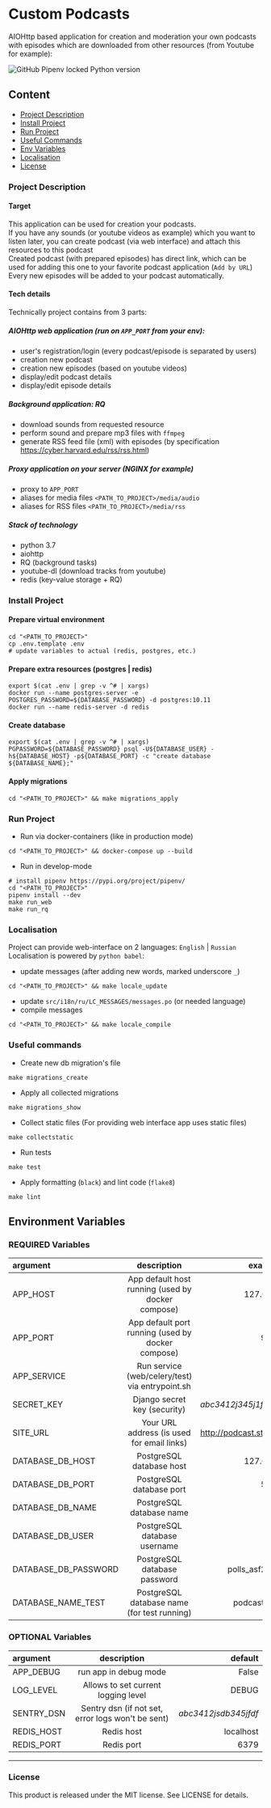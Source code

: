 # Custom Podcasts
AIOHttp based application for creation and moderation your own podcasts with episodes 
which are downloaded from other resources (from Youtube for example):

![GitHub Pipenv locked Python version](https://img.shields.io/github/pipenv/locked/python-version/DmitryBurnaev/podcast)

## Content
+ [Project Description](#project-description)
+ [Install Project](#install-project)
+ [Run Project](#run-project)
+ [Useful Commands](#useful-commands)
+ [Env Variables](#environment-variables)
+ [Localisation](#localisation)
+ [License](#license)


### Project Description

#### Target 
This application can be used for creation your podcasts. <br/>
If you have any sounds (or youtube videos as example) which you want to listen later, you can create podcast (via web interface) and attach this resources to this podcast <br/>
Created podcast (with prepared episodes) has direct link, which can be used for adding this one to your favorite podcast application (`Add by URL`) <br />
Every new episodes will be added to your podcast automatically.

#### Tech details
Technically project contains from 3 parts:
##### AIOHttp web application (run on `APP_PORT` from your env): 
  + user's registration/login (every podcast/episode is separated by users)
  + creation new podcast
  + creation new episodes (based on youtube videos)
  + display/edit podcast details
  + display/edit episode details

##### Background application: RQ 
  + download sounds from requested resource
  + perform sound and prepare mp3 files with `ffmpeg`
  + generate RSS feed file (xml) with episodes (by specification https://cyber.harvard.edu/rss/rss.html)  

##### Proxy application on your server (NGINX for example)
  + proxy to `APP_PORT`
  + aliases for media files `<PATH_TO_PROJECT>/media/audio`
  + aliases for RSS files `<PATH_TO_PROJECT>/media/rss`

##### Stack of technology
+ python 3.7
+ aiohttp
+ RQ (background tasks)
+ youtube-dl (download tracks from youtube)
+ redis (key-value storage + RQ)

### Install Project

#### Prepare virtual environment
```shell script
cd "<PATH_TO_PROJECT>"
cp .env.template .env
# update variables to actual (redis, postgres, etc.)
```

#### Prepare extra resources (postgres | redis)
```shell script
export $(cat .env | grep -v ^# | xargs)
docker run --name postgres-server -e POSTGRES_PASSWORD=${DATABASE_PASSWORD} -d postgres:10.11
docker run --name redis-server -d redis
```

#### Create database
```shell script
export $(cat .env | grep -v ^# | xargs)
PGPASSWORD=${DATABASE_PASSWORD} psql -U${DATABASE_USER} -h${DATABASE_HOST} -p${DATABASE_PORT} -c "create database ${DATABASE_NAME};"
```
#### Apply migrations
```shell script
cd "<PATH_TO_PROJECT>" && make migrations_apply
```


### Run Project

+ Run via docker-containers (like in production mode)
```shell script
cd "<PATH_TO_PROJECT>" && docker-compose up --build
```

+ Run in develop-mode
```shell script
# install pipenv https://pypi.org/project/pipenv/
cd "<PATH_TO_PROJECT>"
pipenv install --dev
make run_web
make run_rq
```

### Localisation

Project can provide web-interface on 2 languages: `English` | `Russian` <br />
Localisation is powered by `python babel`:
+ update messages (after adding new words, marked underscore `_`)
```shell script
cd "<PATH_TO_PROJECT>" && make locale_update
```
+ update `src/i18n/ru/LC_MESSAGES/messages.po` (or needed language)
+ compile messages
```shell script
cd "<PATH_TO_PROJECT>" && make locale_compile
```

### Useful commands

+ Create new db migration's file 
```shell script
make migrations_create
```
+ Apply all collected migrations
```shell script
make migrations_show
```
+ Collect static files (For providing web interface app uses static files)
```shell script
make collectstatic
```
+ Run tests
```shell script
make test
```
+ Apply formatting (`black`) and lint code (`flake8`)
```shell script
make lint
```

## Environment Variables

### REQUIRED Variables

| argument                  | description                                       | example               |
|:------------------------- |:-------------------------------------------------:| ---------------------:|
| APP_HOST                  | App default host running (used by docker compose) | 127.0.0.1             |
| APP_PORT                  | App default port running (used by docker compose) | 9000                  |
| APP_SERVICE               | Run service (web/celery/test) via entrypoint.sh   | web                   |
| SECRET_KEY                | Django secret key (security)                      | _abc3412j345j1f2d3f_  |
| SITE_URL                  | Your URL address (is used for email links)        | http://podcast.st.com |
| DATABASE_DB_HOST          | PostgreSQL database host                          | 127.0.0.1             |
| DATABASE_DB_PORT          | PostgreSQL database port                          | 5432                  |
| DATABASE_DB_NAME          | PostgreSQL database name                          | polls                 |
| DATABASE_DB_USER          | PostgreSQL database username                      | polls                 |
| DATABASE_DB_PASSWORD      | PostgreSQL database password                      | polls_asf2342         |
| DATABASE_NAME_TEST        | PostgreSQL database name (for test running)       | podcast_test|

### OPTIONAL Variables

| argument                  | description                                       | default               |
|:------------------------- |:-------------------------------------------------:| ---------------------:|
| APP_DEBUG                 | run app in debug mode                             | False                 |
| LOG_LEVEL                 | Allows to set current logging level               | DEBUG                 |
| SENTRY_DSN                | Sentry dsn (if not set, error logs won't be sent) | _abc3412jsdb345jfdf_  |
| REDIS_HOST                | Redis host                                        | localhost             |
| REDIS_PORT                | Redis port                                        | 6379                  |

* * *

### License

This product is released under the MIT license. See LICENSE for details.
